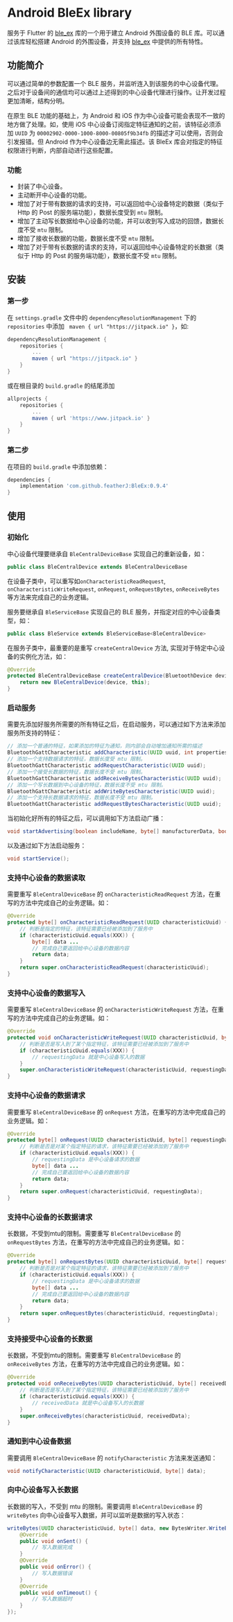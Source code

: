 # Android BleEx library

服务于 Flutter 的 [ble_ex](https://github.com/featherJ/ble_ex) 库的一个用于建立 Android 外围设备的 BLE 库。可以通过该库轻松搭建 Android 的外围设备，并支持 [ble_ex](https://github.com/featherJ/ble_ex) 中提供的所有特性。

## 功能简介
可以通过简单的参数配置一个 BLE 服务，并监听连入到该服务的中心设备代理。之后对于设备间的通信均可以通过上述得到的中心设备代理进行操作。让开发过程更加清晰，结构分明。

在原生 BLE 功能的基础上，为 Android 和 iOS 作为中心设备可能会表现不一致的地方做了处理。如，使用 iOS 中心设备订阅指定特征通知的之前，该特征必须添加 `UUID` 为 `00002902-0000-1000-8000-00805f9b34fb` 的描述才可以使用，否则会引发报错。但 Android 作为中心设备边无需此描述。该 BleEx 库会对指定的特征权限进行判断，内部自动进行这些配置。

### 功能
- 封装了中心设备。
- 主动断开中心设备的功能。
- 增加了对于带有数据的请求的支持，可以返回给中心设备特定的数据（类似于 Http 的 Post 的服务端功能），数据长度受到 `mtu` 限制。
- 增加了主动写长数据给中心设备的功能，并可以收到写入成功的回馈，数据长度不受 `mtu` 限制。
- 增加了接收长数据的功能，数据长度不受 `mtu` 限制。
- 增加了对于带有长数据的请求的支持，可以返回给中心设备特定的长数据（类似于 Http 的 Post 的服务端功能），数据长度不受 `mtu` 限制。

## 安装
### 第一步
在 `settings.gradle` 文件中的 `dependencyResolutionManagement` 下的 `repositories` 中添加 ` maven { url "https://jitpack.io" }`，如:
```gradle
dependencyResolutionManagement {
    repositories {
        ...
        maven { url "https://jitpack.io" }
    }
}
```
或在根目录的 `build.gradle` 的结尾添加
```gradle
allprojects {
	repositories {
		...
		maven { url 'https://www.jitpack.io' }
	}
}
```
### 第二步
在项目的 `build.gradle` 中添加依赖：
```gradle
dependencies {
    implementation 'com.github.featherJ:BleEx:0.9.4'
}
```

## 使用
### 初始化
中心设备代理要继承自 `BleCentralDeviceBase` 实现自己的重新设备，如：
```java
public class BleCentralDevice extends BleCentralDeviceBase
```

在设备子类中，可以重写如`onCharacteristicReadRequest`, `onCharacteristicWriteRequest`, `onRequest`, `onRequestBytes`, `onReceiveBytes` 等方法来完成自己的业务逻辑。

服务要继承自 `BleServiceBase` 实现自己的 BLE 服务，并指定对应的中心设备类型，如：
```java
public class BleService extends BleServiceBase<BleCentralDevice>
```

在服务子类中，最重要的是重写 `createCentralDevice` 方法, 实现对于特定中心设备的实例化方法，如：
```java
@Override
protected BleCentralDeviceBase createCentralDevice(BluetoothDevice device) {
    return new BleCentralDevice(device, this);
}
```

### 启动服务
需要先添加好服务所需要的所有特征之后，在启动服务，可以通过如下方法来添加服务所支持的特征：
```java
// 添加一个普通的特征，如果添加的特征为通知，则内部会自动增加通知所需的描述
BluetoothGattCharacteristic addCharacteristic(UUID uuid, int properties, int permissions);
// 添加一个支持数据请求的特征，数据长度受 mtu 限制。
BluetoothGattCharacteristic addRequestCharacteristic(UUID uuid);
// 添加一个接受长数据的特征，数据长度不受 mtu 限制。
BluetoothGattCharacteristic addReceiveBytesCharacteristic(UUID uuid);
// 添加一个写长数据到中心设备的特征，数据长度不受 mtu 限制。
BluetoothGattCharacteristic addWriteBytesCharacteristic(UUID uuid);
// 添加一个支持长数据请求的特征，数据长度不受 mtu 限制。
BluetoothGattCharacteristic addRequestBytesCharacteristic(UUID uuid);
```
当初始化好所有的特征之后，可以调用如下方法启动广播：
```java
void startAdvertising(boolean includeName, byte[] manufacturerData, boolean connectable);
```
以及通过如下方法启动服务：
```java
void startService();
```

### 支持中心设备的数据读取
需要重写 `BleCentralDeviceBase` 的 `onCharacteristicReadRequest` 方法，在重写的方法中完成自己的业务逻辑。如：
```java
@Override
protected byte[] onCharacteristicReadRequest(UUID characteristicUuid) {
    // 判断是指定的特征，该特征需要已经被添加到了服务中
    if (characteristicUuid.equals(XXX)) {
        byte[] data ...
        // 完成自己要返回给中心设备的数据内容
        return data;
    }
    return super.onCharacteristicReadRequest(characteristicUuid);
}
```

### 支持中心设备的数据写入
需要重写 `BleCentralDeviceBase` 的 `onCharacteristicWriteRequest` 方法，在重写的方法中完成自己的业务逻辑。如：
```java
@Override
protected void onCharacteristicWriteRequest(UUID characteristicUuid, byte[] requestingData) {
    // 判断是否是写入到了某个指定特征，该特征需要已经被添加到了服务中
    if (characteristicUuid.equals(XXX)) {
        // requestingData 就是中心设备写入的数据
    }
    super.onCharacteristicWriteRequest(characteristicUuid, requestingData);
}
```

### 支持中心设备的数据请求
需要重写 `BleCentralDeviceBase` 的 `onRequest` 方法，在重写的方法中完成自己的业务逻辑。如：
```java
@Override
protected byte[] onRequest(UUID characteristicUuid, byte[] requestingData) {
    // 判断是否是对某个指定特征的请求，该特征需要已经被添加到了服务中
    if (characteristicUuid.equals(XXX)) {
        // requestingData 是中心设备请求的数据
        byte[] data ...
        // 完成自己要返回给中心设备的数据内容
        return data;
    }
    return super.onRequest(characteristicUuid, requestingData);
}
```

### 支持中心设备的长数据请求
长数据，不受到mtu的限制。需要重写 `BleCentralDeviceBase` 的 `onRequestBytes` 方法，在重写的方法中完成自己的业务逻辑。如：
```java
@Override
protected byte[] onRequestBytes(UUID characteristicUuid, byte[] requestingData) {
    // 判断是否是对某个指定特征的请求，该特征需要已经被添加到了服务中
    if (characteristicUuid.equals(XXX)) {
        // requestingData 是中心设备请求的数据
        byte[] data ...
        // 完成自己要返回给中心设备的数据内容
        return data;
    }
    return super.onRequestBytes(characteristicUuid, requestingData);
}
```

### 支持接受中心设备的长数据
长数据，不受到mtu的限制。需要重写 `BleCentralDeviceBase` 的 `onReceiveBytes` 方法，在重写的方法中完成自己的业务逻辑。如：
```java
@Override
protected void onReceiveBytes(UUID characteristicUuid, byte[] receivedData) {
    // 判断是否是写入到了某个指定特征，该特征需要已经被添加到了服务中
    if (characteristicUuid.equals(XXX)) {
        // receivedData 就是中心设备写入的长数据
    }
    super.onReceiveBytes(characteristicUuid, receivedData);
}
```

### 通知到中心设备数据
需要调用 `BleCentralDeviceBase` 的 `notifyCharacteristic` 方法来发送通知：
```java
void notifyCharacteristic(UUID characteristicUuid, byte[] data);
```

### 向中心设备写入长数据
长数据的写入，不受到 mtu 的限制。需要调用 `BleCentralDeviceBase` 的 `writeBytes` 向中心设备写入数据，并可以监听是数据的写入状态：
```java
writeBytes(UUID characteristicUuid, byte[] data, new BytesWriter.WriteBytesCallback() {
    @Override
    public void onSent() {
        // 写入数据完成
    }
    @Override
    public void onError() {
        // 写入数据错误
    }
    @Override
    public void onTimeout() {
        // 写入数据超时
    }
});
```
